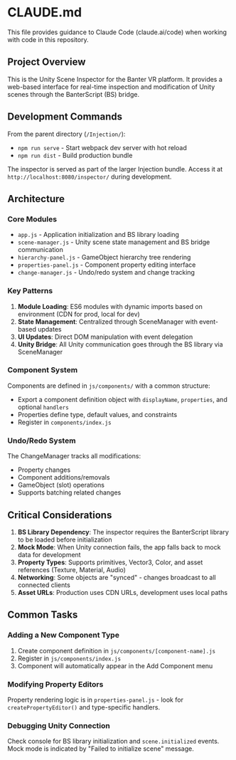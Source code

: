 # CLAUDE.md

This file provides guidance to Claude Code (claude.ai/code) when working with code in this repository.

## Project Overview

This is the Unity Scene Inspector for the Banter VR platform. It provides a web-based interface for real-time inspection and modification of Unity scenes through the BanterScript (BS) bridge.

## Development Commands

From the parent directory (`/Injection/`):
- `npm run serve` - Start webpack dev server with hot reload
- `npm run dist` - Build production bundle

The inspector is served as part of the larger Injection bundle. Access it at `http://localhost:8080/inspector/` during development.

## Architecture

### Core Modules
- `app.js` - Application initialization and BS library loading
- `scene-manager.js` - Unity scene state management and BS bridge communication
- `hierarchy-panel.js` - GameObject hierarchy tree rendering
- `properties-panel.js` - Component property editing interface
- `change-manager.js` - Undo/redo system and change tracking

### Key Patterns
1. **Module Loading**: ES6 modules with dynamic imports based on environment (CDN for prod, local for dev)
2. **State Management**: Centralized through SceneManager with event-based updates
3. **UI Updates**: Direct DOM manipulation with event delegation
4. **Unity Bridge**: All Unity communication goes through the BS library via SceneManager

### Component System
Components are defined in `js/components/` with a common structure:
- Export a component definition object with `displayName`, `properties`, and optional `handlers`
- Properties define type, default values, and constraints
- Register in `components/index.js`

### Undo/Redo System
The ChangeManager tracks all modifications:
- Property changes
- Component additions/removals
- GameObject (slot) operations
- Supports batching related changes

## Critical Considerations

1. **BS Library Dependency**: The inspector requires the BanterScript library to be loaded before initialization
2. **Mock Mode**: When Unity connection fails, the app falls back to mock data for development
3. **Property Types**: Supports primitives, Vector3, Color, and asset references (Texture, Material, Audio)
4. **Networking**: Some objects are "synced" - changes broadcast to all connected clients
5. **Asset URLs**: Production uses CDN URLs, development uses local paths

## Common Tasks

### Adding a New Component Type
1. Create component definition in `js/components/[component-name].js`
2. Register in `js/components/index.js`
3. Component will automatically appear in the Add Component menu

### Modifying Property Editors
Property rendering logic is in `properties-panel.js` - look for `createPropertyEditor()` and type-specific handlers.

### Debugging Unity Connection
Check console for BS library initialization and `scene.initialized` events. Mock mode is indicated by "Failed to initialize scene" message.
